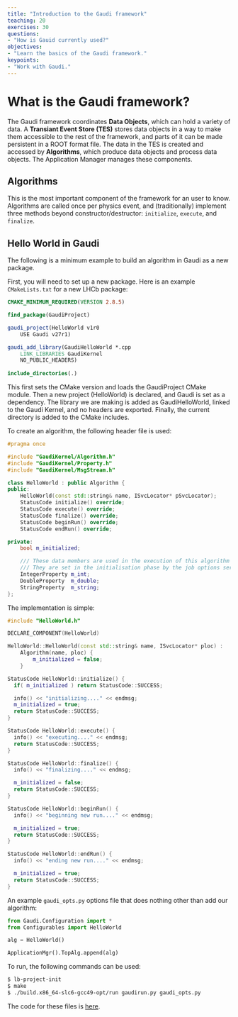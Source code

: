 ```yaml
---
title: "Introduction to the Gaudi framework"
teaching: 20
exercises: 30
questions:
- "How is Gauid currently used?"
objectives:
- "Learn the basics of the Gaudi framework."
keypoints:
- "Work with Gaudi."
---
```


# What is the Gaudi framework?

The Gaudi framework coordinates **Data Objects**, which can hold a variety of data. A **Transiant Event Store (TES)** stores data objects in a way to make them accessible to the rest of the framework, and parts of it can be made persistent in a ROOT format file. The data in the TES is created and accessed by  **Algorithms**, which produce data objects and process data objects. The Application Manager manages these components.



## Algorithms

This is the most important component of the framework for an user to know. Algorithms are called once per physics event, and (traditionally) implement three methods beyond constructor/destructor: `initialize`, `execute`, and `finalize`. 


## Hello World in Gaudi

The following is a minimum example to build an algorithm in Gaudi as a new package.

First, you will need to set up a new package. Here is an example `CMakeLists.txt` for a new LHCb package:

```cmake
CMAKE_MINIMUM_REQUIRED(VERSION 2.8.5)

find_package(GaudiProject)

gaudi_project(HelloWorld v1r0
    USE Gaudi v27r1)

gaudi_add_library(GaudiHelloWorld *.cpp
    LINK_LIBRARIES GaudiKernel
    NO_PUBLIC_HEADERS)
    
include_directories(.)
```

This first sets the CMake version and loads the GaudiProject CMake module. Then a new project (HelloWorld) is declared, and Gaudi is set as a dependency. 
The library we are making is added as GaudiHelloWorld, linked to the Gaudi Kernel, and no headers are exported. Finally, the current directory is added to the CMake includes.

To create an algorithm, the following header file is used:

```cpp
#pragma once

#include "GaudiKernel/Algorithm.h"
#include "GaudiKernel/Property.h"
#include "GaudiKernel/MsgStream.h"

class HelloWorld : public Algorithm {
public:
    HelloWorld(const std::string& name, ISvcLocator* pSvcLocator); 
    StatusCode initialize() override;
    StatusCode execute() override;
    StatusCode finalize() override;
    StatusCode beginRun() override;
    StatusCode endRun() override;

private:
    bool m_initialized;

    /// These data members are used in the execution of this algorithm
    /// They are set in the initialisation phase by the job options service
    IntegerProperty m_int;
    DoubleProperty  m_double;
    StringProperty  m_string;
};
```

The implementation is simple:

```cpp
#include "HelloWorld.h"

DECLARE_COMPONENT(HelloWorld)

HelloWorld::HelloWorld(const std::string& name, ISvcLocator* ploc) :
    Algorithm(name, ploc) {
        m_initialized = false;
    }

StatusCode HelloWorld::initialize() {
  if( m_initialized ) return StatusCode::SUCCESS;

  info() << "initializing...." << endmsg;
  m_initialized = true;
  return StatusCode::SUCCESS;
}

StatusCode HelloWorld::execute() {
  info() << "executing...." << endmsg;
  return StatusCode::SUCCESS;
}

StatusCode HelloWorld::finalize() {
  info() << "finalizing...." << endmsg;

  m_initialized = false;
  return StatusCode::SUCCESS;
}

StatusCode HelloWorld::beginRun() {
  info() << "beginning new run...." << endmsg;

  m_initialized = true;
  return StatusCode::SUCCESS;
}

StatusCode HelloWorld::endRun() {
  info() << "ending new run...." << endmsg;

  m_initialized = true;
  return StatusCode::SUCCESS;
}
```

An example `gaudi_opts.py` options file that does nothing other than add our algorithm:

```python
from Gaudi.Configuration import *
from Configurables import HelloWorld

alg = HelloWorld()

ApplicationMgr().TopAlg.append(alg)
```

To run, the following commands can be used:
```bash
$ lb-project-init
$ make
$ ./build.x86_64-slc6-gcc49-opt/run gaudirun.py gaudi_opts.py
```

The code for these files is [here](/DevelopKit/code/gaudi/hello_world).
